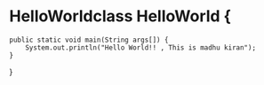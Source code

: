 # HelloWorldclass HelloWorld {
    public static void main(String args[]) {
        System.out.println("Hello World!! , This is madhu kiran");
    }
}
